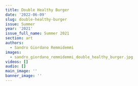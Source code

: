 ```yaml
---
title: Double Healthy Burger
date: '2022-06-09'
slug: double-healthy-burger
issue: Summer
year: '2021'
issue_full_name: Summer 2021
section: art
authors:
  - Sandro Giordano Remmidemmi
images:
  - sandro_giordano_remmidemmi_double_healthy_burger.jpg
videos: []
audio: []
main_image: ''
banner_image: ''
---
```


